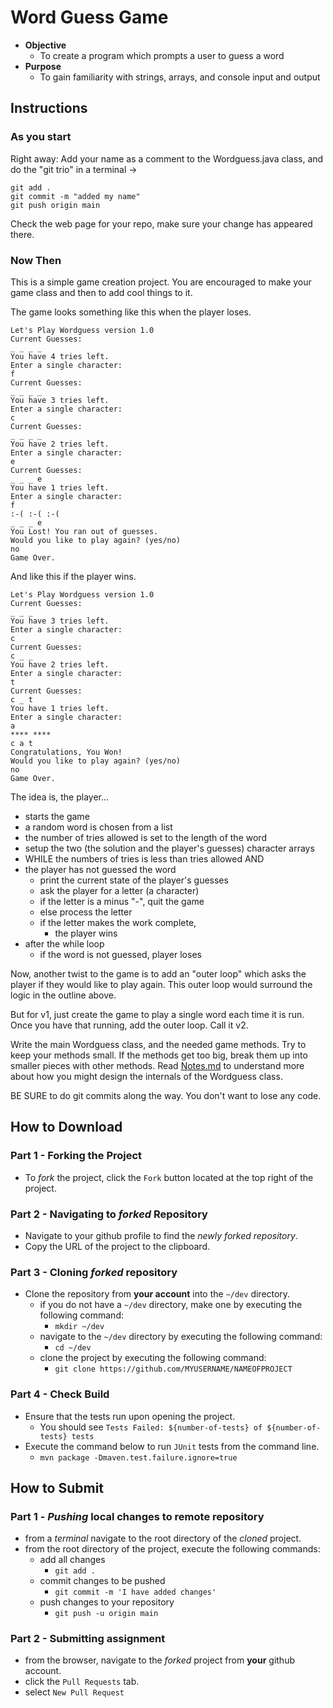 # Word Guess Game

* **Objective**
    * To create a program which prompts a user to guess a word
* **Purpose**
    * To gain familiarity with strings, arrays, and console input and output


## Instructions

### As you start

Right away:
Add your name as a comment to the Wordguess.java class, and do the "git trio" in a terminal ->

```
git add .
git commit -m "added my name"
git push origin main
```

Check the web page for your repo, make sure your change has appeared there.

### Now Then

This is a simple game creation project. You are encouraged to make your game class and then to add cool things to it.

The game looks something like this when the player loses.

```
Let's Play Wordguess version 1.0
Current Guesses: 
_ _ _ _ 
You have 4 tries left.
Enter a single character: 
f
Current Guesses: 
_ _ _ _ 
You have 3 tries left.
Enter a single character: 
c
Current Guesses: 
_ _ _ _ 
You have 2 tries left.
Enter a single character: 
e
Current Guesses: 
_ _ _ e 
You have 1 tries left.
Enter a single character: 
f
:-( :-( :-(
_ _ _ e 
You Lost! You ran out of guesses.
Would you like to play again? (yes/no) 
no
Game Over.
```

And like this if the player wins.

```
Let's Play Wordguess version 1.0
Current Guesses: 
_ _ _ 
You have 3 tries left.
Enter a single character: 
c
Current Guesses: 
c _ _ 
You have 2 tries left.
Enter a single character: 
t
Current Guesses: 
c _ t 
You have 1 tries left.
Enter a single character: 
a
**** ****
c a t 
Congratulations, You Won!
Would you like to play again? (yes/no) 
no
Game Over.
```

The idea is, the player...

- starts the game
- a random word is chosen from a list
- the number of tries allowed is set to the length of the word
- setup the two (the solution and the player's guesses) character arrays
- WHILE the numbers of tries is less than tries allowed AND
- the player has not guessed the word
    - print the current state of the player's guesses
    - ask the player for a letter (a character)
    - if the letter is a minus "-", quit the game
    - else process the letter
    - if the letter makes the work complete,
        - the player wins
- after the while loop
    - if the word is not guessed, player loses

Now, another twist to the game is to add an "outer loop" which asks the player if they would like to play again. This outer loop would surround the logic in the outline above.

But for v1, just create the game to play a single word each time it is run.
Once you have that running, add the outer loop.
Call it v2.

Write the main Wordguess class, and the needed game methods.
Try to keep your methods small.
If the methods get too big, break them up into smaller pieces with other methods.
Read [Notes.md](./Notes.md) to understand more about how you might design the internals of the Wordguess class.

BE SURE to do git commits along the way.
You don't want to lose any code.




## How to Download

### Part 1 - Forking the Project
* To _fork_ the project, click the `Fork` button located at the top right of the project.


### Part 2 - Navigating to _forked_ Repository
* Navigate to your github profile to find the _newly forked repository_.
* Copy the URL of the project to the clipboard.

### Part 3 - Cloning _forked_ repository
* Clone the repository from **your account** into the `~/dev` directory.
    * if you do not have a `~/dev` directory, make one by executing the following command:
        * `mkdir ~/dev`
    * navigate to the `~/dev` directory by executing the following command:
        * `cd ~/dev`
    * clone the project by executing the following command:
        * `git clone https://github.com/MYUSERNAME/NAMEOFPROJECT`

### Part 4 - Check Build
* Ensure that the tests run upon opening the project.
    * You should see `Tests Failed: ${number-of-tests} of ${number-of-tests} tests`
* Execute the command below to run `JUnit` tests from the command line.
    * `mvn package -Dmaven.test.failure.ignore=true`







## How to Submit

### Part 1 -  _Pushing_ local changes to remote repository
* from a _terminal_ navigate to the root directory of the _cloned_ project.
* from the root directory of the project, execute the following commands:
    * add all changes
        * `git add .`
    * commit changes to be pushed
        * `git commit -m 'I have added changes'`
    * push changes to your repository
        * `git push -u origin main`

### Part 2 - Submitting assignment
* from the browser, navigate to the _forked_ project from **your** github account.
* click the `Pull Requests` tab.
* select `New Pull Request`
